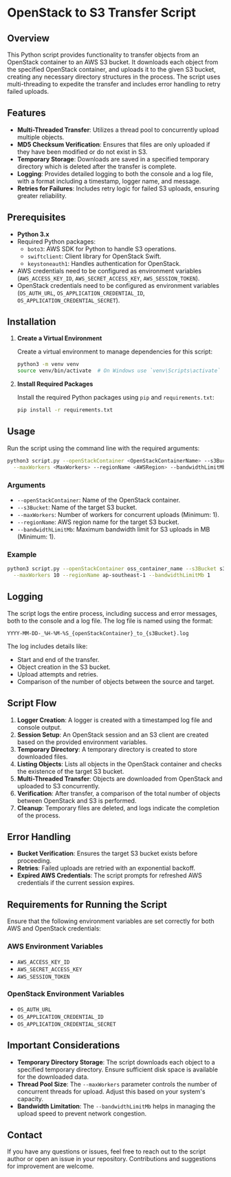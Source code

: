 # OpenStack to S3 Transfer Script

## Overview

This Python script provides functionality to transfer objects from an OpenStack container to an AWS S3 bucket. It downloads each object from the specified OpenStack container, and uploads it to the given S3 bucket, creating any necessary directory structures in the process. The script uses multi-threading to expedite the transfer and includes error handling to retry failed uploads.

## Features

- **Multi-Threaded Transfer**: Utilizes a thread pool to concurrently upload multiple objects.
- **MD5 Checksum Verification**: Ensures that files are only uploaded if they have been modified or do not exist in S3.
- **Temporary Storage**: Downloads are saved in a specified temporary directory which is deleted after the transfer is complete.
- **Logging**: Provides detailed logging to both the console and a log file, with a format including a timestamp, logger name, and message.
- **Retries for Failures**: Includes retry logic for failed S3 uploads, ensuring greater reliability.

## Prerequisites

- **Python 3.x**
- Required Python packages:
  - `boto3`: AWS SDK for Python to handle S3 operations.
  - `swiftclient`: Client library for OpenStack Swift.
  - `keystoneauth1`: Handles authentication for OpenStack.
- AWS credentials need to be configured as environment variables (`AWS_ACCESS_KEY_ID`, `AWS_SECRET_ACCESS_KEY`, `AWS_SESSION_TOKEN`).
- OpenStack credentials need to be configured as environment variables (`OS_AUTH_URL`, `OS_APPLICATION_CREDENTIAL_ID`, `OS_APPLICATION_CREDENTIAL_SECRET`).

## Installation

1. **Create a Virtual Environment**

   Create a virtual environment to manage dependencies for this script:

   ```sh
   python3 -m venv venv
   source venv/bin/activate  # On Windows use `venv\Scripts\activate`
   ```

2. **Install Required Packages**

   Install the required Python packages using `pip` and `requirements.txt`:

   ```sh
   pip install -r requirements.txt
   ```

## Usage

Run the script using the command line with the required arguments:

```sh
python3 script.py --openStackContainer <OpenStackContainerName> --s3Bucket <S3BucketName> \
  --maxWorkers <MaxWorkers> --regionName <AWSRegion> --bandwidthLimitMb <BandwidthLimitMb>
```

### Arguments

- `--openStackContainer`: Name of the OpenStack container.
- `--s3Bucket`: Name of the target S3 bucket.
- `--maxWorkers`: Number of workers for concurrent uploads (Minimum: 1).
- `--regionName`: AWS region name for the target S3 bucket.
- `--bandwidthLimitMb`: Maximum bandwidth limit for S3 uploads in MB (Minimum: 1).

### Example

```sh
python3 script.py --openStackContainer oss_container_name --s3Bucket s3_bucket_name \
  --maxWorkers 10 --regionName ap-southeast-1 --bandwidthLimitMb 1
```

## Logging

The script logs the entire process, including success and error messages, both to the console and a log file. The log file is named using the format:

```
YYYY-MM-DD-_%H-%M-%S_{openStackContainer}_to_{s3Bucket}.log
```

The log includes details like:
- Start and end of the transfer.
- Object creation in the S3 bucket.
- Upload attempts and retries.
- Comparison of the number of objects between the source and target.

## Script Flow

1. **Logger Creation**: A logger is created with a timestamped log file and console output.
2. **Session Setup**: An OpenStack session and an S3 client are created based on the provided environment variables.
3. **Temporary Directory**: A temporary directory is created to store downloaded files.
4. **Listing Objects**: Lists all objects in the OpenStack container and checks the existence of the target S3 bucket.
5. **Multi-Threaded Transfer**: Objects are downloaded from OpenStack and uploaded to S3 concurrently.
6. **Verification**: After transfer, a comparison of the total number of objects between OpenStack and S3 is performed.
7. **Cleanup**: Temporary files are deleted, and logs indicate the completion of the process.

## Error Handling

- **Bucket Verification**: Ensures the target S3 bucket exists before proceeding.
- **Retries**: Failed uploads are retried with an exponential backoff.
- **Expired AWS Credentials**: The script prompts for refreshed AWS credentials if the current session expires.

## Requirements for Running the Script

Ensure that the following environment variables are set correctly for both AWS and OpenStack credentials:

### AWS Environment Variables
- `AWS_ACCESS_KEY_ID`
- `AWS_SECRET_ACCESS_KEY`
- `AWS_SESSION_TOKEN`

### OpenStack Environment Variables
- `OS_AUTH_URL`
- `OS_APPLICATION_CREDENTIAL_ID`
- `OS_APPLICATION_CREDENTIAL_SECRET`

## Important Considerations

- **Temporary Directory Storage**: The script downloads each object to a specified temporary directory. Ensure sufficient disk space is available for the downloaded data.
- **Thread Pool Size**: The `--maxWorkers` parameter controls the number of concurrent threads for upload. Adjust this based on your system's capacity.
- **Bandwidth Limitation**: The `--bandwidthLimitMb` helps in managing the upload speed to prevent network congestion.

## Contact

If you have any questions or issues, feel free to reach out to the script author or open an issue in your repository. Contributions and suggestions for improvement are welcome.

